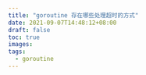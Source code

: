 ```yaml
---
title: "goroutine 存在哪些处理超时的方式"
date: 2021-09-07T14:48:12+08:00
draft: false
toc: true
images:
tags: 
  - goroutine
---
```



